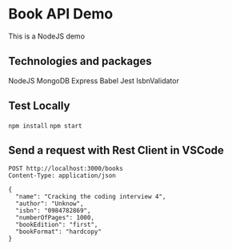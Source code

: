 # Book API Demo
This is a NodeJS demo 

## Technologies and packages
NodeJS
MongoDB
Express
Babel
Jest
IsbnValidator

## Test Locally
`npm install`
`npm start`

## Send a request with Rest Client in VSCode
```
POST http://localhost:3000/books
Content-Type: application/json

{
  "name": "Cracking the coding interview 4",
  "author": "Unknow",
  "isbn": "0984782869",
  "numberOfPages": 1000,
  "bookEdition": "first",
  "bookFormat": "hardcopy"
}
```